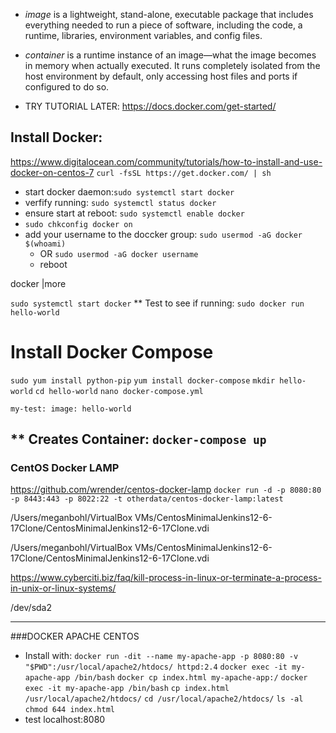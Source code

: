 -  *image* is a lightweight, stand-alone, executable package that includes everything needed to run a piece of software, including the code, a runtime, libraries, environment variables, and config files.
- *container* is a runtime instance of an image—what the image becomes in memory when actually executed. It runs completely isolated from the host environment by default, only accessing host files and ports if configured to do so.

-  TRY TUTORIAL LATER: https://docs.docker.com/get-started/ 

## Install Docker:
https://www.digitalocean.com/community/tutorials/how-to-install-and-use-docker-on-centos-7
`curl -fsSL https://get.docker.com/ | sh`
- start docker daemon:`sudo systemctl start docker`
- verfify running: `sudo systemctl status docker`
- ensure start at reboot: `sudo systemctl enable docker`
- `sudo chkconfig docker on`
- add your username to the doccker group: `sudo usermod -aG docker $(whoami)`
    - OR `sudo usermod -aG docker username`
    - reboot

docker |more

`sudo systemctl start docker`
** Test to see if running:
`sudo docker run hello-world`

#  Install Docker Compose
`sudo yum install python-pip`
`yum install docker-compose`
`mkdir hello-world`
`cd hello-world`
`nano docker-compose.yml`

`my-test:
  image: hello-world`

** Creates Container:
`docker-compose up`
---

### CentOS Docker LAMP
https://github.com/wrender/centos-docker-lamp
`docker run -d -p 8080:80 -p 8443:443 -p 8022:22 -t otherdata/centos-docker-lamp:latest`


/Users/meganbohl/VirtualBox VMs/CentosMinimalJenkins12-6-17Clone/CentosMinimalJenkins12-6-17Clone.vdi

/Users/meganbohl/VirtualBox VMs/CentosMinimalJenkins12-6-17Clone/CentosMinimalJenkins12-6-17Clone.vdi

https://www.cyberciti.biz/faq/kill-process-in-linux-or-terminate-a-process-in-unix-or-linux-systems/

/dev/sda2 

---

###DOCKER APACHE CENTOS
- Install with: `docker run -dit --name my-apache-app -p 8080:80 -v "$PWD":/usr/local/apache2/htdocs/ httpd:2.4`
`docker exec -it my-apache-app /bin/bash`
`docker cp index.html my-apache-app:/`
`docker exec -it my-apache-app /bin/bash`
`cp index.html /usr/local/apache2/htdocs/`
`cd /usr/local/apache2/htdocs/`
`ls -al`
`chmod 644 index.html`
- test localhost:8080



